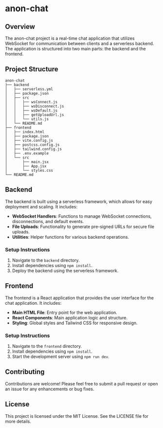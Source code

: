 # anon-chat

## Overview
The anon-chat project is a real-time chat application that utilizes WebSocket for communication between clients and a serverless backend. The application is structured into two main parts: the backend and the frontend.

## Project Structure
```
anon-chat
├── backend
│   ├── serverless.yml
│   ├── package.json
│   ├── src
│   │   ├── wsConnect.js
│   │   ├── wsDisconnect.js
│   │   ├── wsDefault.js
│   │   ├── getUploadUrl.js
│   │   └── utils.js
│   └── README.md
├── frontend
│   ├── index.html
│   ├── package.json
│   ├── vite.config.js
│   ├── postcss.config.js
│   ├── tailwind.config.js
│   ├── .env.example
│   └── src
│       ├── main.jsx
│       ├── App.jsx
│       └── styles.css
└── README.md
```

## Backend
The backend is built using a serverless framework, which allows for easy deployment and scaling. It includes:
- **WebSocket Handlers**: Functions to manage WebSocket connections, disconnections, and default events.
- **File Uploads**: Functionality to generate pre-signed URLs for secure file uploads.
- **Utilities**: Helper functions for various backend operations.

### Setup Instructions
1. Navigate to the `backend` directory.
2. Install dependencies using `npm install`.
3. Deploy the backend using the serverless framework.

## Frontend
The frontend is a React application that provides the user interface for the chat application. It includes:
- **Main HTML File**: Entry point for the web application.
- **React Components**: Main application logic and structure.
- **Styling**: Global styles and Tailwind CSS for responsive design.

### Setup Instructions
1. Navigate to the `frontend` directory.
2. Install dependencies using `npm install`.
3. Start the development server using `npm run dev`.

## Contributing
Contributions are welcome! Please feel free to submit a pull request or open an issue for any enhancements or bug fixes.

## License
This project is licensed under the MIT License. See the LICENSE file for more details.